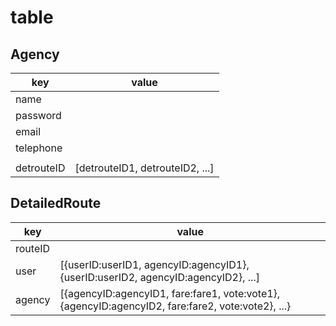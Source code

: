 # table

## Agency
| key | value |
| --- | --- |
| name  |   |
| password |  |
| email ||
| telephone ||
|   |   |
| detrouteID  | [detrouteID1, detrouteID2, ...] |

## DetailedRoute
| key | value |
| --- | --- |
| routeID  |   |
| user |[{userID:userID1, agencyID:agencyID1}, {userID:userID2, agencyID:agencyID2}, ...]  |
| agency |[{agencyID:agencyID1, fare:fare1, vote:vote1}, {agencyID:agencyID2, fare:fare2, vote:vote2}, ...}|